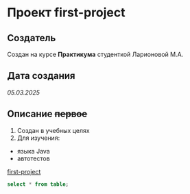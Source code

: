 # Проект first-project
## Создатель
Создан на курсе **Практикума** студенткой Ларионовой М.А.
## Дата создания
*05.03.2025*
## Описание ~~первое~~
1. Создан в учебных целях
2. Для изучения: 
* языка Java
* автотестов

[first-project](https://github.com/tochmary/first-project-qa "Проект")

```sql
select * from table;
```
